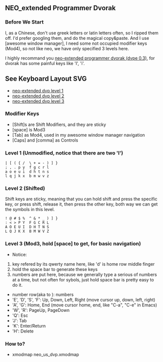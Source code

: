 ##  NEO_extended Programmer Dvorak


### Before We Start
I, as a Chinese, don't use greek letters or latin letters often, so I ripped them off. I'd prefer googling them, and do the magical copy&paste. And I use [awesome window manager], I need some not occupied modifier keys (Mod4), so not like neo, we have only specified 3 levels here.

I highly recommand you [neo-extended programmer dvorak (dvpe 0.3)](https://github.com/district10/neo_keyboard_layout/tree/master/neo_us_dvpe), for dvorak has some painful keys like 'l', 'i'.


## See Keyboard Layout SVG
 - [neo-extended dvp level 1](http://gnat-tang-shared-image.qiniudn.com/neo-qwerty-L1.svg)
 - [neo-extended dvp level 2](http://gnat-tang-shared-image.qiniudn.com/neo-qwerty-L2.svg)
 - [neo-extended dvp level 3](http://gnat-tang-shared-image.qiniudn.com/neo-L3.svg)



### Modifier Keys

- [Shift]s are Shift Modifiers, and they are sticky
- [space] is Mod3
- [Tab] as Mod4, used in my awesome window manager navigation
- [Caps] and [comma] as Controls

### Level 1 (Unmodified, notice that there are two 'l')

```
| [ ( { /  \ + = - ) ] }
; , . p y  f g c r l
a o e u i  d h t n s
l q j k x  b m w v z 
```

### Level 2 (Shifted)

Shift keys are sticky, meaning that you can hold shift and press the specific key, or press shift, release it, then press the other key, both way we can get the symbols in this level.

```
! @ # $ %  ^ & * _ ) ] }
: < > P Y  F G C R L
A O E U I  D H T N S 
L Q J K X  B M W V Z
``` 

### Level 3 (Mod3, hold [space] to get, for basic navigation)

- Notice: 
 1. key refered by its qwerty name here, like 'd' is home row middle finger
 2. hold the space bar to generate these keys
 3. numbers are put here, because we generally type a serious of numbers at a time, but not often for sybols, just hold space bar is pretty easy to do it.

- number row(aka <AE01> to <AE10>): numbers
- 'E', 'D', 'S', 'F': Up, Down, Left, Right (move cursor up, down, left, right)
- 'A', 'G': Home, End (move cursor home, end, like "C-a", "C-e" in Emacs)
- 'W', 'R': PageUp, PageDown
- 'Q': Esc
- 'J': Tab
- 'K': Enter/Return
- 'H': Delete  

### How to?

- xmodmap neo_us_dvp.xmodmap
